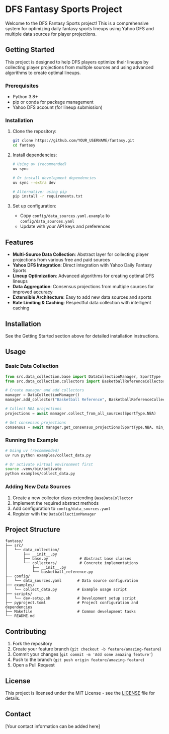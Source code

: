 # DFS Fantasy Sports Project

Welcome to the DFS Fantasy Sports project! This is a comprehensive system for optimizing daily fantasy sports lineups using Yahoo DFS and multiple data sources for player projections.

## Getting Started

This project is designed to help DFS players optimize their lineups by collecting player projections from multiple sources and using advanced algorithms to create optimal lineups.

### Prerequisites

- Python 3.8+
- pip or conda for package management
- Yahoo DFS account (for lineup submission)

### Installation

1. Clone the repository:
   ```bash
   git clone https://github.com/YOUR_USERNAME/fantasy.git
   cd fantasy
   ```

2. Install dependencies:
   ```bash
   # Using uv (recommended)
   uv sync
   
   # Or install development dependencies
   uv sync --extra dev
   
   # Alternative: using pip
   pip install -r requirements.txt
   ```

3. Set up configuration:
   - Copy `config/data_sources.yaml.example` to `config/data_sources.yaml`
   - Update with your API keys and preferences

## Features

- **Multi-Source Data Collection**: Abstract layer for collecting player projections from various free and paid sources
- **Yahoo DFS Integration**: Direct integration with Yahoo Daily Fantasy Sports
- **Lineup Optimization**: Advanced algorithms for creating optimal DFS lineups
- **Data Aggregation**: Consensus projections from multiple sources for improved accuracy
- **Extensible Architecture**: Easy to add new data sources and sports
- **Rate Limiting & Caching**: Respectful data collection with intelligent caching

## Installation

See the Getting Started section above for detailed installation instructions.

## Usage

### Basic Data Collection

```python
from src.data_collection.base import DataCollectionManager, SportType
from src.data_collection.collectors import BasketballReferenceCollector

# Create manager and add collectors
manager = DataCollectionManager()
manager.add_collector("Basketball Reference", BasketballReferenceCollector())

# Collect NBA projections
projections = await manager.collect_from_all_sources(SportType.NBA)

# Get consensus projections
consensus = await manager.get_consensus_projections(SportType.NBA, min_sources=2)
```

### Running the Example

```bash
# Using uv (recommended)
uv run python examples/collect_data.py

# Or activate virtual environment first
source .venv/bin/activate
python examples/collect_data.py
```

### Adding New Data Sources

1. Create a new collector class extending `BaseDataCollector`
2. Implement the required abstract methods
3. Add configuration to `config/data_sources.yaml`
4. Register with the `DataCollectionManager`

## Project Structure

```
fantasy/
├── src/
│   └── data_collection/
│       ├── __init__.py
│       ├── base.py              # Abstract base classes
│       └── collectors/          # Concrete implementations
│           ├── __init__.py
│           └── basketball_reference.py
├── config/
│   └── data_sources.yaml       # Data source configuration
├── examples/
│   └── collect_data.py         # Example usage script
├── scripts/
│   └── dev-setup.sh            # Development setup script
├── pyproject.toml              # Project configuration and dependencies
├── Makefile                    # Common development tasks
└── README.md
```

## Contributing

1. Fork the repository
2. Create your feature branch (`git checkout -b feature/amazing-feature`)
3. Commit your changes (`git commit -m 'Add some amazing feature'`)
4. Push to the branch (`git push origin feature/amazing-feature`)
5. Open a Pull Request

## License

This project is licensed under the MIT License - see the [LICENSE](LICENSE) file for details.

## Contact

[Your contact information can be added here] 